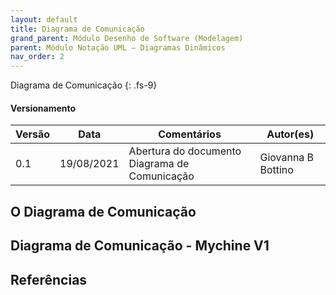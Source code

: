 ```yaml
---
layout: default
title: Diagrama de Comunicação
grand_parent: Módulo Desenho de Software (Modelagem)
parent: Módulo Notação UML – Diagramas Dinâmicos
nav_order: 2
---
```


Diagrama de Comunicação
{: .fs-9}

#### Versionamento

|Versão | Data | Comentários | Autor(es) |
|-------|------|-------------|-----------|
|0.1|19/08/2021| Abertura do documento Diagrama de Comunicação| Giovanna B Bottino|

## O Diagrama de Comunicação


## Diagrama de Comunicação - Mychine V1

## Referências